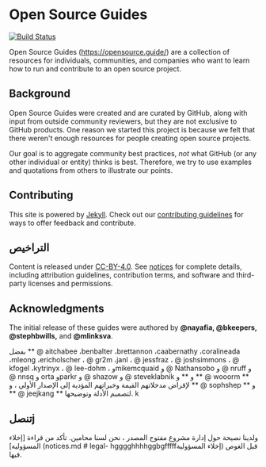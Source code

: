# Open Source Guides

[![Build Status](https://travis-ci.org/github/opensource.guide.svg?branch=master)](https://travis-ci.org/github/opensource.guide)

Open Source Guides (https://opensource.guide/) are a collection of resources for individuals, communities, and companies who want to learn how to run and contribute to an open source project.

## Background
Open Source Guides were created and are curated by GitHub, along with input from outside community reviewers, but they are not exclusive to GitHub products. One reason we started this project is because we felt that there weren't enough resources for people creating open source projects.

Our goal is to aggregate community best practices, *not* what GitHub (or any other individual or entity) thinks is best. Therefore, we try to use examples and quotations from others to illustrate our points.

## Contributing

This site is powered by [Jekyll](https://jekyllrb.com/). Check out our [contributing guidelines](/CONTRIBUTING.md) for ways to offer feedback and contribute.



## التراخيص

Content is released under [CC-BY-4.0](https://creativecommons.org/licenses/by/4.0/). See [notices](notices.md) for complete details, including attribution guidelines, contribution terms, and software and third-party licenses and permissions.

## Acknowledgments

The initial release of these guides were authored by **@nayafia, @bkeepers, @stephbwills,** and **@mlinksva**.

بفضل ** @ aitchabee ،benbalter ،brettannon ،caabernathy ،coralineada ،mleong ،ericholscher ، @ gr2m ،janl ، @ jessfraz ، @ joshsimmons ، @ kfogel ،kytrinyx ، @ lee-dohm ، وmikemcquaid و @ Nathansobo و @ nruff و @ nnsq و orta وparkr و @ shazow و @ steveklabnik و ** و ** @ wooorm ** لإقراض مدخلاتهم القيمة وخبراتهم المؤدية إلى الإصدار الأولي ، و ** @ sophshep ** و ** @ jeejkang ** لتصميم الأدلة وتوضيحها.
k
## تنصلj
ولدينا نصيحة حول إدارة مشروع مفتوح المصدر ، نحن لسنا محامين. تأكد من قراءة [إخلاء المسؤولية] (notices.md # legal- hgggghhhhggbgfffffإخلاء المسؤولية) قبل الغوص فيها.

